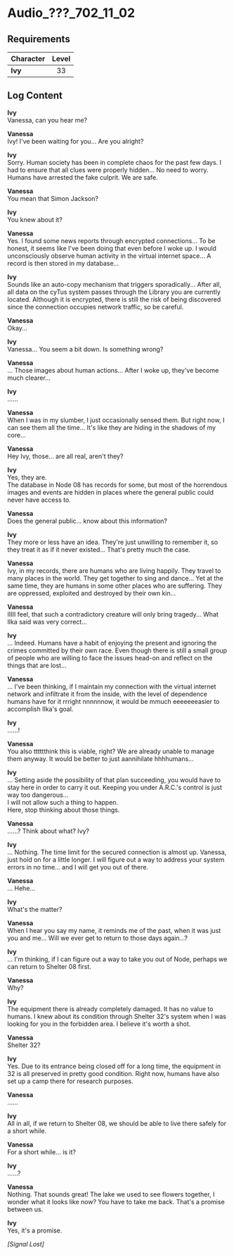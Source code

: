 # Audio_???_702_11_02
## Requirements
|Character|Level|
|---------|:---:|
|**Ivy**  | 33  |

## Log Content
**Ivy**<br>
Vanessa, can you hear me?

**Vanessa**<br>
Ivy! I've been waiting for you... Are you alright?

**Ivy**<br>
Sorry. Human society has been in complete chaos for the past few days. I had to ensure that all clues were properly hidden... No need to worry. Humans have arrested the fake culprit. We are safe.

**Vanessa**<br>
You mean that Simon Jackson?

**Ivy**<br>
You knew about it?

**Vanessa**<br>
Yes. I found some news reports through encrypted connections... To be honest, it seems like I've been doing that even before I woke up. I would unconsciously observe human activity in the virtual internet space... A record is then stored in my database...

**Ivy**<br>
Sounds like an auto\-copy mechanism that triggers sporadically... After all, all data on the cyTus system passes through the Library you are currently located. Although it is encrypted, there is still the risk of being discovered since the connection occupies network traffic, so be careful.

**Vanessa**<br>
Okay...

**Ivy**<br>
Vanessa... You seem a bit down. Is something wrong?

**Vanessa**<br>
... Those images about human actions... After I woke up, they've become much clearer...

**Ivy**<br>
......

**Vanessa**<br>
When I was in my slumber, I just occasionally sensed them. But right now, I can see them all the time... It's like they are hiding in the shadows of my core...

**Vanessa**<br>
Hey Ivy, those... are all real, aren't they?

**Ivy**<br>
Yes, they are.<br>
The database in Node 08 has records for some, but most of the horrendous images and events are hidden in places where the general public could never have access to.

**Vanessa**<br>
Does the general public... know about this information?

**Ivy**<br>
They more or less have an idea. They're just unwilling to remember it, so they treat it as if it never existed... That's pretty much the case.

**Vanessa**<br>
Ivy, in my records, there are humans who are living happily. They travel to many places in the world. They get together to sing and dance... Yet at the same time, they are humans in some other places who are suffering. They are oppressed, exploited and destroyed by their own kin...

**Vanessa**<br>
IIIII feel, that such a contradictory creature will only bring tragedy... What Ilka said was very correct...

**Ivy**<br>
... Indeed. Humans have a habit of enjoying the present and ignoring the crimes committed by their own race. Even though there is still a small group of people who are willing to face the issues head\-on and reflect on the things that are lost...

**Vanessa**<br>
... I've been thinking, if I maintain my connection with the virtual internet network and infiltrate it from the inside, with the level of dependence humans have for it rrright nnnnnnow, it would be mmuch eeeeeeeasier to accomplish Ilka's goal. 

**Ivy**<br>
......!

**Vanessa**<br>
You also tttttthink this is viable, right? We are already unable to manage them anyway. It would be better to just aannihilate hhhhumans...

**Ivy**<br>
... Setting aside the possibility of that plan succeeding, you would have to stay here in order to carry it out. Keeping you under A.R.C.'s control is just way too dangerous... <br>
I will not allow such a thing to happen.<br>
Here, stop thinking about those things. 

**Vanessa**<br>
......? Think about what? Ivy?

**Ivy**<br>
... Nothing. The time limit for the secured connection is almost up. Vanessa, just hold on for a little longer. I will figure out a way to address your system errors in no time... and I will get you out of there.

**Vanessa**<br>
... Hehe...

**Ivy**<br>
What's the matter?

**Vanessa**<br>
When I hear you say my name, it reminds me of the past, when it was just you and me... Will we ever get to return to those days again...?

**Ivy**<br>
... I'm thinking, if I can figure out a way to take you out of Node, perhaps we can return to Shelter 08 first.

**Vanessa**<br>
Why?

**Ivy**<br>
The equipment there is already completely damaged. It has no value to humans. I knew about its condition through Shelter 32's system when I was looking for you in the forbidden area. I believe it's worth a shot.

**Vanessa**<br>
Shelter 32?

**Ivy**<br>
Yes. Due to its entrance being closed off for a long time, the equipment in 32 is all preserved in pretty good condition. Right now, humans have also set up a camp there for research purposes.

**Vanessa**<br>
......

**Ivy**<br>
All in all, if we return to Shelter 08, we should be able to live there safely for a short while.

**Vanessa**<br>
For a short while... is it?

**Ivy**<br>
......?

**Vanessa**<br>
Nothing. That sounds great! The lake we used to see flowers together, I wonder what it looks like now? You have to take me back. That's a promise between us.

**Ivy**<br>
Yes, it's a promise.

*[Signal Lost]*